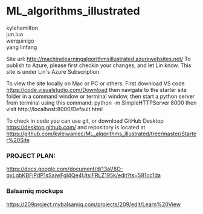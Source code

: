 # ML_algorithms_illustrated   
kylehamilton   
jun.luo   
werquinigo  
yang linfang  

Site url: http://machinelearningalgorithmsillustrated.azurewebsites.net/
To publish to Azure, please first checkin your changes, and let Lin know. 
This site is under Lin's Azure Subscription. 

To view the site locally on Mac or PC or others: 
First download VS code https://code.visualstudio.com/Download
then navigate to the starter site folder in a command window or terminal window, then start a python server from terminal using this command: python -m SimpleHTTPServer 8000
then visit http://localhost:8000/Default.html

To check in code you can use git, or download GitHub Desktop https://desktop.github.com/ and repository is located at https://github.com/kyleiwaniec/ML_algorithms_illustrated/tree/master/Starter%20Site


### PROJECT PLAN:   
https://docs.google.com/document/d/13aV8O-qyLgbKBFjPdP1sSajwFgI4Qe4UtsIFRLZ195k/edit?ts=581cc1da

### Balsamiq mockups
https://209project.mybalsamiq.com/projects/209/edit/Learn%20View

